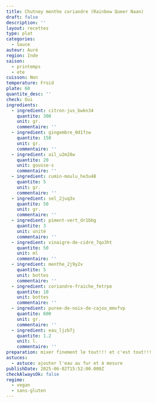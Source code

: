 ```yaml
---
title: Chutney menthe coriandre (Rainbow Queer Naan)
draft: false
description: ''
layout: recettes
type: plat
categories:
  - Sauce
auteur: Auré
region: Inde
saison:
  - printemps
  - ete
cuisson: Non
temperature: Froid
plate: 60
quantite_desc: ''
check: Oui
ingredients:
  - ingredient: citron-jus_bwkn34
    quantite: 300
    unit: gr.
    commentaire: ''
  - ingredient: gingembre_0d1fzw
    quantite: 150
    unit: gr.
    commentaire: ''
  - ingredient: ail_u2m28w
    quantite: 20
    unit: gousse·s
    commentaire: ''
  - ingredient: cumin-moulu_he3u48
    quantite: 5
    unit: gr.
    commentaire: ''
  - ingredient: sel_2juq3x
    quantite: 50
    unit: gr.
    commentaire: ''
  - ingredient: piment-vert_dr1bbg
    quantite: 3
    unit: unité
    commentaire: ''
  - ingredient: vinaigre-de-cidre_7qo3ht
    quantite: 50
    unit: ml
    commentaire: ''
  - ingredient: menthe_2j9y2v
    quantite: 5
    unit: bottes
    commentaire: ''
  - ingredient: coriandre-fraiche_fetrpe
    quantite: 10
    unit: bottes
    commentaire: ''
  - ingredient: puree-de-noix-de-cajou_mmvfvp
    quantite: 600
    unit: gr.
    commentaire: ''
  - ingredient: eau_ljzb7j
    quantite: 1.2
    unit: l.
    commentaire: ''
preparation: mixer finement le tout!!! et c'est tout!!!
astuces:
  - astuce: ajouter l'eau au fur et à mesure
publishDate: 2025-06-02T15:52:00.000Z
checkAlwaysOk: false
regime:
  - vegan
  - sans-gluten
---
```


